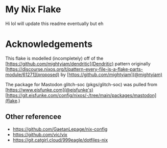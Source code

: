 # My Nix Flake
Hi lol
will update this readme eventually but eh

# Acknowledgements
This flake is modelled (incompletely) off of the [https://github.com/mightyiam/dendritic](Dendritic) pattern originally [https://discourse.nixos.org/t/pattern-every-file-is-a-flake-parts-module/61271](proposed) by [https://github.com/mightyiam](@mightyiam)

The package for Mastodon glitch-soc (pkgs/glitch-soc) was pulled from [https://www.eisfunke.com](@eisfunke's) [https://git.eisfunke.com/config/nixos/-/tree/main/packages/mastodon](flake.)

## Other referencee
 * https://github.com/GaetanLepage/nix-config
 * https://github.com/vic/vix
 * https://git.catgirl.cloud/999eagle/dotfiles-nix
